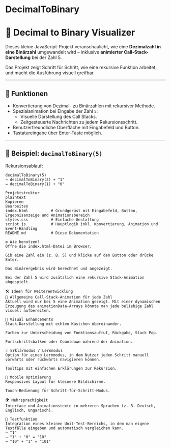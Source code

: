# DecimalToBinary

# 🧮 Decimal to Binary Visualizer

Dieses kleine JavaScript-Projekt veranschaulicht, wie eine **Dezimalzahl in eine Binärzahl** umgewandelt wird – inklusive **animierter Call-Stack-Darstellung** bei der Zahl 5.

Das Projekt zeigt Schritt für Schritt, wie eine rekursive Funktion arbeitet, und macht die Ausführung visuell greifbar.

---

## 🚀 Funktionen

- Konvertierung von Dezimal- zu Binärzahlen mit rekursiver Methode.
- Spezialanimation bei Eingabe der Zahl `5`:
  - Visuelle Darstellung des Call Stacks.
  - Zeitgesteuerte Nachrichten zu jedem Rekursionsschritt.
- Benutzerfreundliche Oberfläche mit Eingabefeld und Button.
- Tastatureingabe über Enter-Taste möglich.

---

## 🧠 Beispiel: `decimalToBinary(5)`

Rekursionsablauf:

```text
decimalToBinary(5)
→ decimalToBinary(2) + "1"
→ decimalToBinary(1) + "0"

Projektstruktur
plaintext
Kopieren
Bearbeiten
index.html          # Grundgerüst mit Eingabefeld, Button, Ergebnisanzeige und Animationsbereich
styles.css          # Einfache Gestaltung
script.js           # Hauptlogik inkl. Konvertierung, Animation und Event-Handling
README.md           # Diese Dokumentation

⚙️ Wie benutzen?
Öffne die index.html-Datei im Browser.

Gib eine Zahl ein (z. B. 5) und klicke auf den Button oder drücke Enter.

Das Binärergebnis wird berechnet und angezeigt.

Bei der Zahl 5 wird zusätzlich eine rekursive Stack-Animation abgespielt.

🛠 Ideen für Weiterentwicklung
🔄 Allgemeine Call-Stack-Animation für jede Zahl
Aktuell wird nur bei 5 eine Animation gezeigt. Mit einer dynamischen Erzeugung des animationData-Arrays könnte man jede beliebige Zahl visuell aufbereiten.

🎨 Visual Enhancements
Stack-Darstellung mit echten Kästchen übereinander.

Farben zur Unterscheidung von Funktionsaufruf, Rückgabe, Stack Pop.

Fortschrittsbalken oder Countdown während der Animation.

💡 Erklärmodus / Lernmodus
Option für einen Lernmodus, in dem Nutzer jeden Schritt manuell vorwärts oder rückwärts navigieren können.

Tooltips mit einfachen Erklärungen zur Rekursion.

📱 Mobile Optimierung
Responsives Layout für kleinere Bildschirme.

Touch-Bedienung für Schritt-für-Schritt-Modus.

🌍 Mehrsprachigkeit
Interface und Animationstexte in mehreren Sprachen (z. B. Deutsch, Englisch, Ungarisch).

🧪 Testfunktion
Integration eines kleinen Unit-Test-Bereichs, in dem man eigene Testfälle eingeben und automatisch vergleichen kann.
→ "1"
→ "1" + "0" = "10"
→ "10" + "1" = "101"
